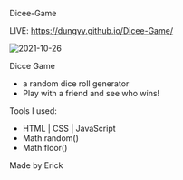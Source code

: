 Dicee-Game

LIVE:  https://dungyy.github.io/Dicee-Game/


![2021-10-26](https://user-images.githubusercontent.com/88725477/138994550-8d118dcd-251d-4ad1-a47e-29a9ffdf1888.png)


Dicce Game
- a random dice roll generator
- Play with a friend and see who wins!


Tools I used:
- HTML | CSS | JavaScript
- Math.random()
- Math.floor() 



Made by Erick
